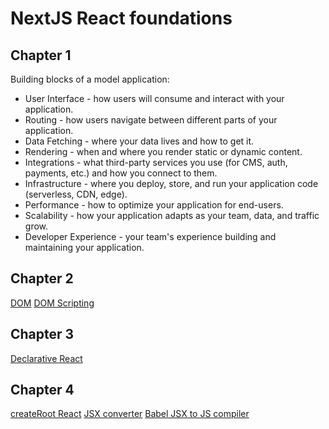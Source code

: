 # NextJS React foundations

## Chapter 1

Building blocks of a model application:
 - User Interface - how users will consume and interact with your application.
 - Routing - how users navigate between different parts of your application.
 - Data Fetching - where your data lives and how to get it.
 - Rendering - when and where you render static or dynamic content.
 - Integrations - what third-party services you use (for CMS, auth, payments, etc.) and how you
 connect to them.
 - Infrastructure - where you deploy, store, and run your application code (serverless, CDN, edge).
 - Performance - how to optimize your application for end-users.
 - Scalability - how your application adapts as your team, data, and traffic grow.
 - Developer Experience - your team's experience building and maintaining your application.

 ## Chapter 2
[DOM](https://developer.mozilla.org/en-US/docs/Web/API/Document_Object_Model)
[DOM Scripting](https://developer.mozilla.org/en-US/docs/Learn_web_development/Core/Scripting/DOM_scripting)

## Chapter 3
[Declarative React](https://react.dev/learn/reacting-to-input-with-state#how-declarative-ui-compares-to-imperative)

## Chapter 4
[createRoot React](https://react.dev/reference/react-dom/client/createRoot)
[JSX converter](https://transform.tools/html-to-jsx)
[Babel JSX to JS compiler](https://transform.tools/html-to-jsx)

